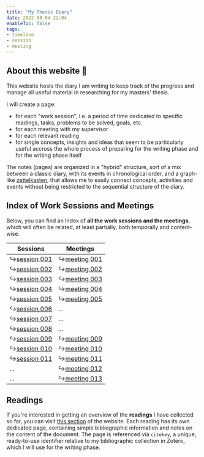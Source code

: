 ```yaml
---
title: "My Thesis Diary"
date: 2022-08-04 22:04
enableToc: false
tags:
- timeline
- session
- meeting
---
```

## About this website 📓

This website hosts the diary I am writing to keep track of the progress and manage all useful material in researching for my masters' thesis.

I will create a page:
* for each "work session", i.e. a period of time dedicated to specific readings, tasks, problems to be solved, goals, etc.
* for each meeting with my supervisor
* for each relevant reading
* for single concepts, insights and ideas that seem to be particularly useful accross the whole process of preparing for the writing phase and for the writing phase itself

The notes (pages) are organized in a "hybrid" structure, sort of a mix between a classic diary, with its events in chronological order, and a graph-like [zettelkasten](https://en.wikipedia.org/wiki/Zettelkasten), that allows me to easily connect concepts, activities and events without being restricted to the sequential structure of the diary.


## Index of Work Sessions and Meetings

Below, you can find an Index of **all the work sessions and the meetings**, which will often be related, at least partially, both temporally and content-wise. 


| **Sessions**                                     | **Meetings**                                     |
| ------------------------------------------------ | ------------------------------------------------ |
| ↪️[session 001](notes/sessions/session%20001.md) | ↪️[meeting 001](notes/meetings/meeting%20001.md) |
| ↪️[session 002](notes/sessions/session%20002.md) | ↪️[meeting 002](notes/meetings/meeting%20002.md) |
| ↪️[session 003](notes/sessions/session%20003.md) | ↪️[meeting 003](notes/meetings/meeting%20003.md) |
| ↪️[session 004](notes/sessions/session%20004.md) | ↪️[meeting 004](notes/meetings/meeting%20004.md) |
| ↪️[session 005](notes/sessions/session%20005.md) | ↪️[meeting 005](notes/meetings/meeting%20005.md) |
| ↪️[session 006](notes/sessions/session%20006.md) | ...                                              |
| ↪️[session 007](notes/sessions/session%20007.md) | ...                                              |
| ↪️[session 008](notes/sessions/session%20008.md) | ...                                              |
| ↪️[session 009](notes/sessions/session%20009.md) | ↪️[meeting 009](notes/meetings/meeting%20009.md) |
| ↪️[session 010](notes/sessions/session%20010.md) | ↪️[meeting 010](notes/meetings/meeting%20010.md) |
| ↪️[session 011](notes/sessions/session%20011.md) | ↪️[meeting 011](notes/meetings/meeting%20011.md) |
| ...                                              | ↪️[meeting 012](notes/meetings/meeting%20012.md) |
| ...                                              | ↪️[meeting 013](notes/meetings/meeting%20013.md) |
## Readings

If you're interested in getting an overview of the **readings** I have collected so far, you can visit [this section](https://eliarizzetto.github.io/quartz/tags/reading) of the website. Each reading has its own dedicated page, containing simple bibliographic information and notes on the content of the document. The page is referenced via `citekey`, a unique, ready-to-use identifier relative to my bibliographic collection in Zotero, which I will use for the writing phase. 



